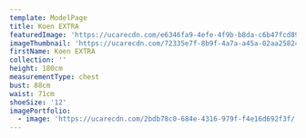 ```yaml
---
template: ModelPage
title: Koen EXTRA
featuredImage: 'https://ucarecdn.com/e6346fa9-4efe-4f9b-b8da-c6b47fcd8972/'
imageThumbnail: 'https://ucarecdn.com/72335e7f-8b9f-4a7a-a45a-02aa2582474a/'
firstName: Koen EXTRA
collection: ''
height: 180cm
measurementType: chest
bust: 88cm
waist: 71cm
shoeSize: '12'
imagePortfolio:
  - image: 'https://ucarecdn.com/2bdb78c0-684e-4316-979f-f4e16d692f3f/'
---
```


